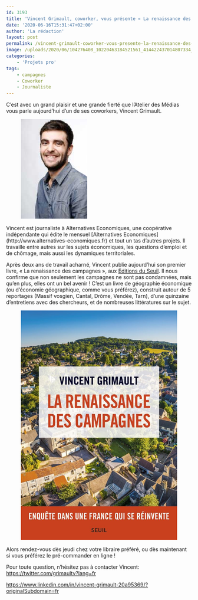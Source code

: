 ```yaml
---
id: 3193
title: 'Vincent Grimault, coworker, vous présente « La renaissance des campagnes »'
date: '2020-06-16T15:31:47+02:00'
author: 'La rédaction'
layout: post
permalink: /vincent-grimault-coworker-vous-presente-la-renaissance-des-campagnes/
image: /uploads/2020/06/104276408_10220463184521561_414422437014807334_o.jpg
categories:
    - 'Projets pro'
tags:
    - campagnes
    - Coworker
    - Journaliste
---
```


C’est avec un grand plaisir et une grande fierté que l’Atelier des Médias vous parle aujourd’hui d’un de ses coworkers, Vincent Grimault.

<div class="wp-block-image"><figure class="alignright"><img src="/uploads/2020/06/Alter_eco_46__ACH7411_-_jeremie_wach-chastel.jpg" alt="Illustration"></figure></div>Vincent est journaliste à Alternatives Economiques, une coopérative indépendante qui édite le mensuel [Alternatives Economiques](http://www.alternatives-economiques.fr) et tout un tas d’autres projets. Il travaille entre autres sur les sujets économiques, les questions d’emploi et de chômage, mais aussi les dynamiques territoriales.

Après deux ans de travail acharné, Vincent publie aujourd’hui son premier livre, « La renaissance des campagnes », aux [Editions du Seuil](https://www.facebook.com/editions.seuil/?__tn__=K-R&eid=ARAqzzzFIJC48NaSNEVcJj38tt-g8SpFxlslHiiexu9nH55SxRBj6P7uwcQ48A2aXWx9J7TlxhdKkBAv&fref=mentions&__xts__%5B0%5D=68.ARD05bf5-wj92_Yv_XBgcWhxFDSzXLIgMu8Qrz-PaYNOmdHuQfmPsGvccqZgbEyXmCMu326uzzDN-Jn4h6TgWB3Us1oyM6jYCCrOy_59f_Y-KVqD1BDTGjwKVM-mz2iICY_cKw2fEBg3P3xE7TCyKLEPwTWXzHk4JWliDI8AZz09R_p4RgIt_7yPJ-uiG2KdyIHBNtXypMW18pFBzchYD2_U5NZ9YcfLYcz85YTFhc1f5w8). Il nous confirme que non seulement les campagnes ne sont pas condamnées, mais qu’en plus, elles ont un bel avenir ! C’est un livre de géographie économique (ou d’économie géographique, comme vous préférez), construit autour de 5 reportages (Massif vosgien, Cantal, Drôme, Vendée, Tarn), d’une quinzaine d’entretiens avec des chercheurs, et de nombreuses littératures sur le sujet.

<figure class="wp-block-image"><img src="/uploads/2020/06/104276408_10220463184521561_414422437014807334_o.jpg" alt="Illustration"><figcaption> <https://www.seuil.com/ouvrage/la-renaissance-des-campagnes-vincent-grimault/9782021442250> </figcaption></figure>Alors rendez-vous dès jeudi chez votre libraire préféré, ou dès maintenant si vous préférez le pré-commander en ligne !

Pour toute question, n’hésitez pas à contacter Vincent: <https://twitter.com/grimaultv?lang=fr>

<https://www.linkedin.com/in/vincent-grimault-20a95369/?originalSubdomain=fr>